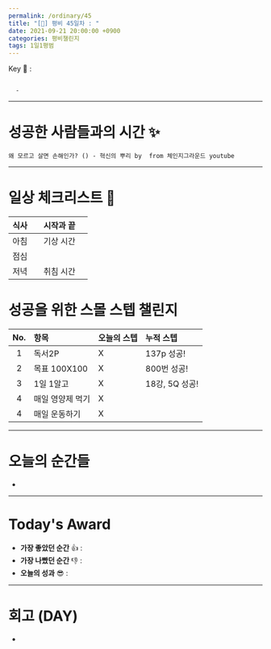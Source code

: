 ```yaml
---
permalink: /ordinary/45
title: "[🍁] 평비 45일차 : "
date: 2021-09-21 20:00:00 +0900
categories: 평비챌린지
tags: 1일1평범
---  
```

Key 🔑 : 
```

  - 
```

---
# 성공한 사람들과의 시간 ✨
`왜 모르고 살면 손해인가? () - 혁신의 뿌리 by  from 체인지그라운드 youtube`

---
# 일상 체크리스트 📃

| 식사 |  | 시작과 끝 |  |
|:----:|:----:|:----:|:----:|
| 아침 |  | 기상 시간 |  |
| 점심 |  |  |  |
| 저녁 |  | 취침 시간 |  |

# 성공을 위한 스몰 스텝 챌린지

| No. | 항목 | 오늘의 스텝 | 누적 스텝 | 
|:----:|:----|:----|:----|
| 1 | 독서2P | X | 137p 성공! |
| 2 | 목표 100X100 | X | 800번 성공! |
| 3 | 1일 1알고 | X | 18강, 5Q 성공! |
| 4 | 매일 영양제 먹기 | X |  |
| 4 | 매일 운동하기 | X |  |

---
# 오늘의 순간들 
- 

---
# Today's Award
- **가장 좋았던 순간** 👍 :  
- **가장 나빴던 순간** 👎 : 
- **오늘의 성과** 😎 : 

---
# 회고 (DAY)
- 